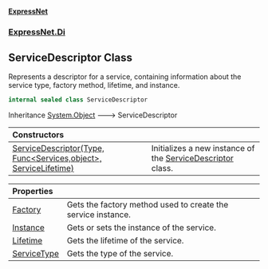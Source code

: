 #### [ExpressNet](ExpressNet.md 'ExpressNet')
### [ExpressNet.Di](ExpressNet.Di.md 'ExpressNet.Di')

## ServiceDescriptor Class

Represents a descriptor for a service, containing information about the service type, factory method, lifetime, and instance.

```csharp
internal sealed class ServiceDescriptor
```

Inheritance [System.Object](https://docs.microsoft.com/en-us/dotnet/api/System.Object 'System.Object') &#129106; ServiceDescriptor

| Constructors | |
| :--- | :--- |
| [ServiceDescriptor(Type, Func&lt;Services,object&gt;, ServiceLifetime)](ExpressNet.Di.ServiceDescriptor.ServiceDescriptor(System.Type,System.Func_ExpressNet.Di.Services,object_,ExpressNet.Di.ServiceLifetime).md 'ExpressNet.Di.ServiceDescriptor.ServiceDescriptor(System.Type, System.Func<ExpressNet.Di.Services,object>, ExpressNet.Di.ServiceLifetime)') | Initializes a new instance of the [ServiceDescriptor](ExpressNet.Di.ServiceDescriptor.md 'ExpressNet.Di.ServiceDescriptor') class. |

| Properties | |
| :--- | :--- |
| [Factory](ExpressNet.Di.ServiceDescriptor.Factory.md 'ExpressNet.Di.ServiceDescriptor.Factory') | Gets the factory method used to create the service instance. |
| [Instance](ExpressNet.Di.ServiceDescriptor.Instance.md 'ExpressNet.Di.ServiceDescriptor.Instance') | Gets or sets the instance of the service. |
| [Lifetime](ExpressNet.Di.ServiceDescriptor.Lifetime.md 'ExpressNet.Di.ServiceDescriptor.Lifetime') | Gets the lifetime of the service. |
| [ServiceType](ExpressNet.Di.ServiceDescriptor.ServiceType.md 'ExpressNet.Di.ServiceDescriptor.ServiceType') | Gets the type of the service. |
